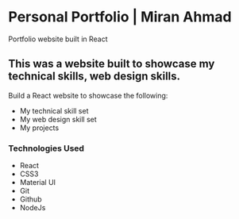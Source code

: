 # Personal Portfolio | Miran Ahmad

Portfolio website built in React


## This was a website built to showcase my technical skills, web design skills.

Build a React website to showcase the following:
* My technical skill set
* My web design skill set
* My projects

### Technologies Used

* React
* CSS3
* Material UI
* Git
* Github
* NodeJs